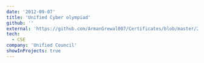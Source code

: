 ```yaml
---
date: '2012-09-07'
title: 'Unified Cyber olympiad'
github: ''
external: 'https://github.com/ArmanGrewal007/Certificates/blob/master/2012_09_07_Cyber_Olympiad.pdf'
tech:
  - CSE
company: 'Unified Council'
showInProjects: true
---
```



